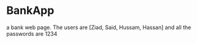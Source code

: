 # BankApp
 a bank web page.
 The users are [Ziad, Said, Hussam, Hassan] and all the passwords are 1234

